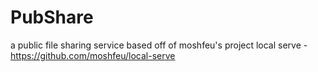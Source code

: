 # PubShare

a public file sharing service based off of moshfeu's project local serve - https://github.com/moshfeu/local-serve


